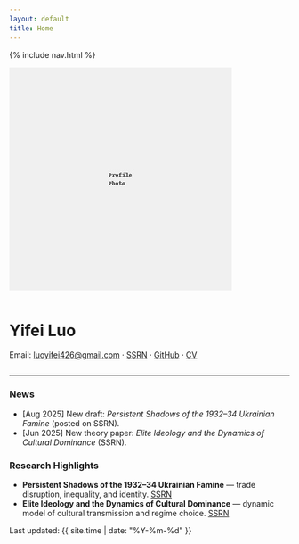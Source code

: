 ```yaml
---
layout: default
title: Home
---
```


{% include nav.html %}

<div style="display:flex; gap:1rem; align-items:center; flex-wrap:wrap;">
  <img src="/assets/img/profile.jpg" alt="Yifei Luo" class="avatar">
  <div>
    <h1>Yifei Luo</h1>
    <p class="small">
      Email: <a href="mailto:luoyifei426@gmail.com">luoyifei426@gmail.com</a> ·
      <a href="https://ssrn.com/author=6801941">SSRN</a> ·
      <a href="https://github.com/yifeiluo">GitHub</a> ·
      <a href="/cv">CV</a>
    </p>
  </div>
</div>

<hr class="soft"/>

<div class="card">
  <h3>News</h3>
  <ul>
    <li>[Aug 2025] New draft: <em>Persistent Shadows of the 1932–34 Ukrainian Famine</em> (posted on SSRN).</li>
    <li>[Jun 2025] New theory paper: <em>Elite Ideology and the Dynamics of Cultural Dominance</em> (SSRN).</li>
  </ul>
</div>

<div class="card">
  <h3>Research Highlights</h3>
  <ul class="clean">
    <li>
      <strong>Persistent Shadows of the 1932–34 Ukrainian Famine</strong> — trade disruption, inequality, and identity.
      <a href="https://papers.ssrn.com/sol3/papers.cfm?abstract_id=5387015">SSRN</a>
    </li>
    <li>
      <strong>Elite Ideology and the Dynamics of Cultural Dominance</strong> — dynamic model of cultural transmission and regime choice.
      <a href="https://papers.ssrn.com/sol3/papers.cfm?abstract_id=5278149">SSRN</a>
    </li>
  </ul>
</div>

<footer>Last updated: {{ site.time | date: "%Y-%m-%d" }}</footer>
